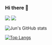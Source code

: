 ### Hi there 👋

<!--
**Barkeno/Barkeno** is a ✨ _special_ ✨ repository because its `README.md` (this file) appears on your GitHub profile.

Here are some ideas to get you started:

- 🔭 I’m currently working on ...
- 🌱 I’m currently learning ...
- 👯 I’m looking to collaborate on ...
- 🤔 I’m looking for help with ...
- 💬 Ask me about ...
- 📫 How to reach me: ...
- 😄 Pronouns: ...
- ⚡ Fun fact: ...
-->

[![](https://img.shields.io/badge/OS-Arch%20Linux-33aadd?style=flat-square&logo=arch-linux&logoColor=ffffff)](https://www.archlinux.org/)
[![](https://img.shields.io/badge/macOS-Hackintosh-292e33?style=flat-square&logo=apple&logoColor=ffffff)](https://www.tonymacx86.com/)


![Jun's GitHub stats](https://github-readme-stats.vercel.app/api?username=Barkeno&show_icons=true&theme=tokyonight)

[![Top Langs](https://github-readme-stats.vercel.app/api/top-langs/?username=Barkeno&layout=compact)](https://github.com/Barkeno/github-readme-stats)
